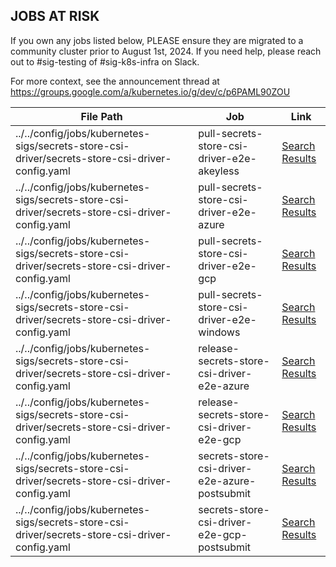 
## JOBS AT RISK

If you own any jobs listed below, PLEASE ensure they are migrated to a community cluster prior to August 1st, 2024. If you need help, please reach out to #sig-testing of #sig-k8s-infra on Slack.

For more context, see the announcement thread at https://groups.google.com/a/kubernetes.io/g/dev/c/p6PAML90ZOU

| File Path | Job | Link |
| --- | --- | --- |
|../../config/jobs/kubernetes-sigs/secrets-store-csi-driver/secrets-store-csi-driver-config.yaml|pull-secrets-store-csi-driver-e2e-akeyless|[Search Results](https://cs.k8s.io/?q=name%3A%20pull-secrets-store-csi-driver-e2e-akeyless%24&i=nope&files=&excludeFiles=&repos=)|
|../../config/jobs/kubernetes-sigs/secrets-store-csi-driver/secrets-store-csi-driver-config.yaml|pull-secrets-store-csi-driver-e2e-azure|[Search Results](https://cs.k8s.io/?q=name%3A%20pull-secrets-store-csi-driver-e2e-azure%24&i=nope&files=&excludeFiles=&repos=)|
|../../config/jobs/kubernetes-sigs/secrets-store-csi-driver/secrets-store-csi-driver-config.yaml|pull-secrets-store-csi-driver-e2e-gcp|[Search Results](https://cs.k8s.io/?q=name%3A%20pull-secrets-store-csi-driver-e2e-gcp%24&i=nope&files=&excludeFiles=&repos=)|
|../../config/jobs/kubernetes-sigs/secrets-store-csi-driver/secrets-store-csi-driver-config.yaml|pull-secrets-store-csi-driver-e2e-windows|[Search Results](https://cs.k8s.io/?q=name%3A%20pull-secrets-store-csi-driver-e2e-windows%24&i=nope&files=&excludeFiles=&repos=)|
|../../config/jobs/kubernetes-sigs/secrets-store-csi-driver/secrets-store-csi-driver-config.yaml|release-secrets-store-csi-driver-e2e-azure|[Search Results](https://cs.k8s.io/?q=name%3A%20release-secrets-store-csi-driver-e2e-azure%24&i=nope&files=&excludeFiles=&repos=)|
|../../config/jobs/kubernetes-sigs/secrets-store-csi-driver/secrets-store-csi-driver-config.yaml|release-secrets-store-csi-driver-e2e-gcp|[Search Results](https://cs.k8s.io/?q=name%3A%20release-secrets-store-csi-driver-e2e-gcp%24&i=nope&files=&excludeFiles=&repos=)|
|../../config/jobs/kubernetes-sigs/secrets-store-csi-driver/secrets-store-csi-driver-config.yaml|secrets-store-csi-driver-e2e-azure-postsubmit|[Search Results](https://cs.k8s.io/?q=name%3A%20secrets-store-csi-driver-e2e-azure-postsubmit%24&i=nope&files=&excludeFiles=&repos=)|
|../../config/jobs/kubernetes-sigs/secrets-store-csi-driver/secrets-store-csi-driver-config.yaml|secrets-store-csi-driver-e2e-gcp-postsubmit|[Search Results](https://cs.k8s.io/?q=name%3A%20secrets-store-csi-driver-e2e-gcp-postsubmit%24&i=nope&files=&excludeFiles=&repos=)|
